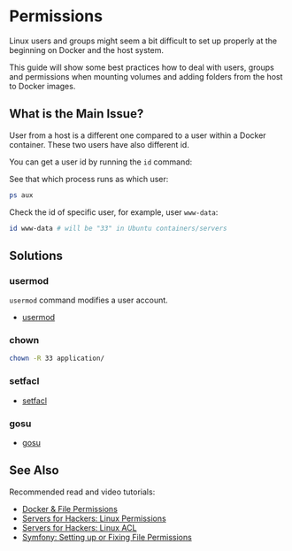 # Permissions

Linux users and groups might seem a bit difficult to set up properly at the
beginning on Docker and the host system.

This guide will show some best practices how to deal with users, groups and
permissions when mounting volumes and adding folders from the host to Docker
images.

## What is the Main Issue?

User from a host is a different one compared to a user within a Docker container.
These two users have also different id.

You can get a user id by running the `id` command:

See that which process runs as which user:

```bash
ps aux
```

Check the id of specific user, for example, user `www-data`:

```bash
id www-data # will be "33" in Ubuntu containers/servers
```

## Solutions

### usermod

`usermod` command modifies a user account.

* [usermod](http://man7.org/linux/man-pages/man8/usermod.8.html)

### chown

```bash
chown -R 33 application/
```

### setfacl

* [setfacl](http://man7.org/linux/man-pages/man1/setfacl.1.html)

### gosu

* [gosu](https://github.com/tianon/gosu)

## See Also

Recommended read and video tutorials:

* [Docker & File Permissions](https://shippingdocker.com/docker-in-development/docker-file-permissions/)
* [Servers for Hackers: Linux Permissions](https://serversforhackers.com/video/linux-permissions)
* [Servers for Hackers: Linux ACL](https://serversforhackers.com/video/linux-acls)
* [Symfony: Setting up or Fixing File Permissions](http://symfony.com/doc/current/setup/file_permissions.html)
